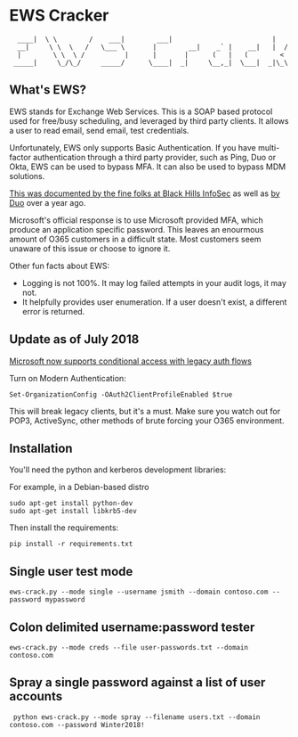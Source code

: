 # EWS Cracker
      ____|  \ \        /    ___|        ___|                         |    
      __|     \ \  \   /   \___ \       |        __|    _` |    __|   |  / 
      |        \ \  \ /          |      |       |      (   |   (        <  
     _____|     \_/\_/     _____/      \____|  _|     \__,_|  \___|  _|\_\ 
                                                                       
## What's EWS?

EWS stands for Exchange Web Services.  This is a SOAP based protocol used for free/busy scheduling, and leveraged by third party clients.  It allows a user to read email, send email, test credentials.

Unfortunately, EWS only supports Basic Authentication.  If you have multi-factor authentication through a third party provider, such as Ping, Duo or Okta, EWS can be used to bypass MFA. It can also be used to bypass MDM solutions.

[This was documented by the fine folks at Black Hills InfoSec](https://www.blackhillsinfosec.com/bypassing-two-factor-authentication-on-owa-portals/) as well as [by Duo](https://duo.com/blog/on-vulnerabilities-disclosed-in-microsoft-exchange-web-services) over a year ago.  

Microsoft's official response is to use Microsoft provided MFA, which produce an application specific password. This leaves an enourmous amount of O365 customers in a difficult state.  Most customers seem unaware of this issue or choose to ignore it.

Other fun facts about EWS:

* Logging is not 100%. It may log failed attempts in your audit logs, it may not.
* It helpfully provides user enumeration.  If a user doesn't exist, a different error is returned.

## Update as of July 2018

[Microsoft now supports conditional access with legacy auth flows](https://docs.microsoft.com/en-us/azure/active-directory/active-directory-conditional-access-conditions#legacy-authentication)

Turn on Modern Authentication:
```
Set-OrganizationConfig -OAuth2ClientProfileEnabled $true
```

This will break legacy clients, but it's a must.  Make sure you watch out for POP3, ActiveSync, other methods of brute forcing your O365 environment.

## Installation

You'll need the python and kerberos development libraries:

For example, in a Debian-based distro
```
sudo apt-get install python-dev
sudo apt-get install libkrb5-dev
```

Then install the requirements:

```
pip install -r requirements.txt
```

## Single user test mode

`ews-crack.py --mode single --username jsmith --domain contoso.com --password mypassword`

## Colon delimited username:password tester

`ews-crack.py --mode creds --file user-passwords.txt --domain contoso.com`

## Spray a single password against a list of user accounts

` python ews-crack.py --mode spray --filename users.txt --domain contoso.com --password Winter2018!`
